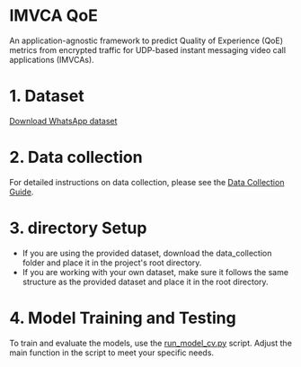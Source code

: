 IMVCA QoE
==============================

An application-agnostic framework to predict Quality of Experience (QoE) metrics from encrypted traffic for UDP-based instant messaging video call applications (IMVCAs).

# 1. Dataset

[Download WhatsApp dataset](https://drive.google.com/file/d/10KuI1ucqJ9_Ij62UfL0oFXQ-0Gw7Rvu5/view?usp=drive_link)

# 2. Data collection

For detailed instructions on data collection, please see the [Data Collection Guide](src/create_data/README.md).

# 3. directory Setup

- If you are using the provided dataset, download the data_collection folder and place it in the project's root directory.
- If you are working with your own dataset, make sure it follows the same structure as the provided dataset and place it in the root directory.

# 4. Model Training and Testing

To train and evaluate the models, use the [run_model_cv.py](src/models/run_model_cv.py) script. Adjust the main function in the script to meet your specific needs.